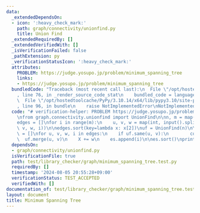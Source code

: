 ```yaml
---
data:
  _extendedDependsOn:
  - icon: ':heavy_check_mark:'
    path: graph/connectivity/unionfind.py
    title: Union Find
  _extendedRequiredBy: []
  _extendedVerifiedWith: []
  _isVerificationFailed: false
  _pathExtension: py
  _verificationStatusIcon: ':heavy_check_mark:'
  attributes:
    PROBLEM: https://judge.yosupo.jp/problem/minimum_spanning_tree
    links:
    - https://judge.yosupo.jp/problem/minimum_spanning_tree
  bundledCode: "Traceback (most recent call last):\n  File \"/opt/hostedtoolcache/PyPy/3.10.14/x64/lib/pypy3.10/site-packages/onlinejudge_verify/documentation/build.py\"\
    , line 76, in _render_source_code_stat\n    bundled_code = language.bundle(\n\
    \  File \"/opt/hostedtoolcache/PyPy/3.10.14/x64/lib/pypy3.10/site-packages/onlinejudge_verify/languages/python.py\"\
    , line 96, in bundle\n    raise NotImplementedError\nNotImplementedError\n"
  code: "# verification-helper: PROBLEM https://judge.yosupo.jp/problem/minimum_spanning_tree\n\
    \nfrom graph.connectivity.unionfind import UnionFind\n\nn, m = map(int, input().split())\n\
    edges = []\nfor i in range(m):\n    u, v, w = map(int, input().split())\n    edges.append((u,\
    \ v, w, i))\n\nedges.sort(key=lambda x: x[2])\nuf = UnionFind(n)\n\nX = 0\nes\
    \ = []\nfor u, v, w, i in edges:\n    if uf.same(u, v):\n        continue\n  \
    \  uf.merge(u, v)\n    X += w\n    es.append(i)\n\nes.sort()\nprint(X)\nprint(*es)\n"
  dependsOn:
  - graph/connectivity/unionfind.py
  isVerificationFile: true
  path: test/library_checker/graph/minimum_spanning_tree.test.py
  requiredBy: []
  timestamp: '2024-08-05 20:55:28+09:00'
  verificationStatus: TEST_ACCEPTED
  verifiedWith: []
documentation_of: test/library_checker/graph/minimum_spanning_tree.test.py
layout: document
title: Minimum Spanning Tree
---
```


